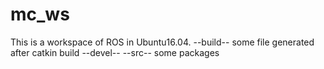 # mc_ws
This is a workspace of ROS in Ubuntu16.04.
--build--
  some file generated after catkin build
--devel--
--src--
some packages
